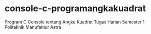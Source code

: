 # console-c-programangkakuadrat
Program C Console tentang Angka Kuadrat
Tugas Harian Semester 1 Politeknik Manufaktur Astra
